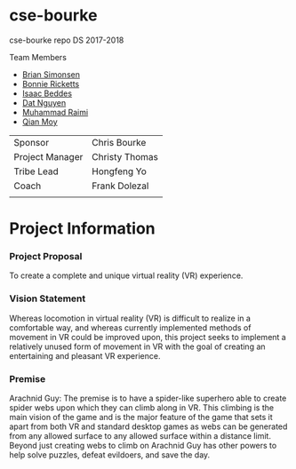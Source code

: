 # cse-bourke
cse-bourke repo DS 2017-2018

Team Members
 + [Brian Simonsen](https://github.com/briancsimonsen)
 + [Bonnie Ricketts](https://github.com/boricketts)
 + [Isaac Beddes](https://github.com/cmdprompt)
 + [Dat Nguyen](https://github.com/dvnguyen95)
 + [Muhammad Raimi](https://github.com/izzat13)
 + [Qian Moy](https://github.com/moumot)

|||
|:--------|------|
|Sponsor | Chris Bourke|
|Project Manager | Christy Thomas|
|Tribe Lead | Hongfeng Yo|
|Coach | Frank Dolezal|
|||

# Project Information

### Project Proposal
To create a complete and unique virtual reality (VR) experience.

### Vision Statement
Whereas locomotion in virtual reality (VR) is difficult to realize in a comfortable way, and whereas currently implemented methods of movement in VR could be improved upon, this project seeks to implement a relatively unused form of movement in VR with the goal of creating an entertaining and pleasant VR experience.

### Premise
Arachnid Guy: The premise is to have a spider-like superhero able to create spider webs upon which they can climb along in VR. This climbing is the main vision of the game and is the major feature of the game that sets it apart from both VR and standard desktop games as webs can be generated from any allowed surface to any allowed surface within a distance limit. Beyond just creating webs to climb on Arachnid Guy has other powers to help solve puzzles, defeat evildoers, and save the day.